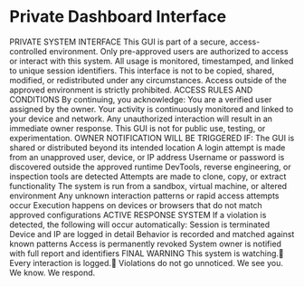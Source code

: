 # Private Dashboard Interface

PRIVATE SYSTEM INTERFACE
This GUI is part of a secure, access-controlled environment. Only pre-approved users are authorized to access or interact with this system. All usage is monitored, timestamped, and linked to unique session identifiers.
This interface is not to be copied, shared, modified, or redistributed under any circumstances. Access outside of the approved environment is strictly prohibited.
ACCESS RULES AND CONDITIONS
By continuing, you acknowledge:
You are a verified user assigned by the owner.
Your activity is continuously monitored and linked to your device and network.
Any unauthorized interaction will result in an immediate owner response.
This GUI is not for public use, testing, or experimentation.
OWNER NOTIFICATION WILL BE TRIGGERED IF:
The GUI is shared or distributed beyond its intended location
A login attempt is made from an unapproved user, device, or IP address
Username or password is discovered outside the approved runtime
DevTools, reverse engineering, or inspection tools are detected
Attempts are made to clone, copy, or extract functionality
The system is run from a sandbox, virtual machine, or altered environment
Any unknown interaction patterns or rapid access attempts occur
Execution happens on devices or browsers that do not match approved configurations
ACTIVE RESPONSE SYSTEM
If a violation is detected, the following will occur automatically:
Session is terminated
Device and IP are logged in detail
Behavior is recorded and matched against known patterns
Access is permanently revoked
System owner is notified with full report and identifiers
FINAL WARNING
This system is watching. Every interaction is logged. Violations do not go unnoticed.
We see you. We know. We respond.
